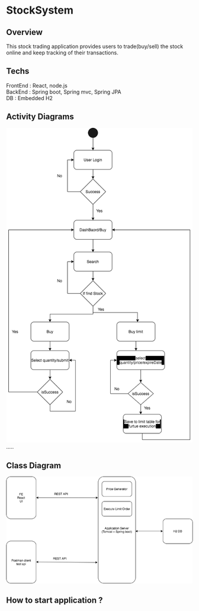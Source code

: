 # StockSystem

<h2>Overview</h2> 
This stock trading application provides users to trade(buy/sell) the stock online and keep tracking of their transactions. 

<h2>Techs</h2>
FrontEnd : React, node.js
<br>
BackEnd : Spring boot, Spring mvc, Spring JPA
<br>
DB : Embedded H2

<h2>Activity Diagrams</h2>
<img src="https://github.com/brian11235/StockSystem/blob/master/img/buy.png">
.....
<h2>Class Diagram</h2>
<img src="https://github.com/brian11235/StockSystem/blob/master/img/High%20Level.png">

<h2>How to start application ?</h2>

